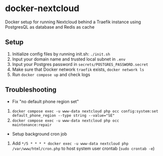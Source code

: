 # docker-nextcloud
Docker setup for running Nextcloud behind a Traefik instance using PostgresQL as database and Redis as cache

## Setup
1. Initialize config files by running init.sh: `./init.sh`
1. Input your domain name and trusted local subnet in `.env`
1. Input your Postgres password in `secrets/POSTGRES_PASSWORD.secret`
1. Make sure that Docker network `traefik` exists, `docker network ls`
1. Run `docker compose up` and check logs

## Troubleshooting
* Fix "no default phone region set"
1. `docker compose exec -u www-data nextcloud php occ config:system:set default_phone_region --type string --value="SE"`
1. `docker compose exec -u www-data nextcloud php occ maintenance:repair`

* Setup background cron job
1. Add `*/5 * * * * docker exec -u www-data nextcloud php /var/www/html/cron.php` to host system user crontab (`sudo crontab -e`)
